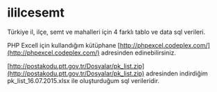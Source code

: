 # ililcesemt
Türkiye il, ilçe, semt ve mahalleri için 4 farklı tablo ve data sql verileri.

PHP Excell için kullandığım kütüphane [http://phpexcel.codeplex.com/](http://phpexcel.codeplex.com/) adresinden edinebilirsiniz.

[http://postakodu.ptt.gov.tr/Dosyalar/pk_list.zip](http://postakodu.ptt.gov.tr/Dosyalar/pk_list.zip) adresinden indirdiğim 
pk_list_16.07.2015.xlsx ile oluşturduğum sql verileridir.
